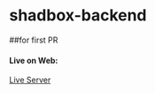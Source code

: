 # shadbox-backend
##for first PR

#### Live on Web:
[Live Server](https://sb-real-estate-server.onrender.com) 
